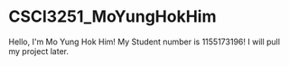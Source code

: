 # CSCI3251_MoYungHokHim
Hello, I'm Mo Yung Hok Him!
My Student number is 1155173196!
I will pull my project later.
